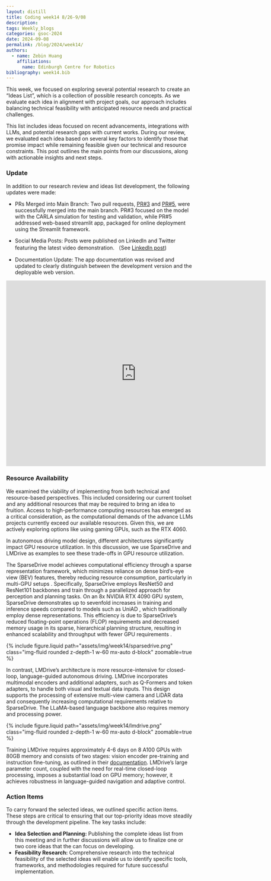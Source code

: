 ```yaml
---
layout: distill
title: Coding week14 8/26-9/08
description:
tags: Weekly_blogs
categories: gsoc-2024
date: 2024-09-08
permalink: /blog/2024/week14/
authors:
  - name: Zebin Huang
    affiliations:
      name: Edinburgh Centre for Robotics
bibliography: week14.bib
---
```


This week, we focused on exploring several potential research to create an “Ideas List”, which is a collection of possible research concepts. As we evaluate each idea in alignment with project goals, our approach includes balancing technical feasibility with anticipated resource needs and practical challenges.

This list includes ideas focused on recent advancements, integrations with LLMs, and potential research gaps with current works. During our review, we evaluated each idea based on several key factors to identify those that promise impact while remaining feasible given our technical and resource constraints. This post outlines the main points from our discussions, along with actionable insights and next steps.

### Update
In addition to our research review and ideas list development, the following updates were made:

- PRs Merged into Main Branch: Two pull requests, [PR#3](https://github.com/TheRoboticsClub/gsoc2024-ZebinHuang/commit/39659853cd7e4aab5a2303b6faa62d9b62cbe4ff) and [PR#5](https://github.com/TheRoboticsClub/gsoc2024-ZebinHuang/commit/53bf78de6a39754cbae95d118385162c82aa3d54), were successfully merged into the main branch. PR#3 focused on the model with the CARLA simulation for testing and validation, while PR#5 addressed web-based streamlit app, packaged for online deployment using the Streamlit framework.

- Social Media Posts: Posts were published on LinkedIn and Twitter featuring the latest video demonstration. （See [LinkedIn post](https://www.linkedin.com/feed/update/urn:li:activity:7240524535718952960))

- Documentation Update: The app documentation was revised and updated to clearly distinguish between the development version and the deployable web version.

<iframe width="700" height="500" src="https://www.youtube.com/embed/8RdJSK0M_uc" title="GSoC24 Midterm Demo" frameborder="0" allow="accelerometer; autoplay; clipboard-write; encrypted-media; gyroscope; picture-in-picture; web-share" referrerpolicy="strict-origin-when-cross-origin" allowfullscreen></iframe>

### Resource Availability
We examined the viability of implementing from both technical and resource-based perspectives. This included considering our current toolset and any additional resources that may be required to bring an idea to fruition. Access to high-performance computing resources has emerged as a critical consideration, as the computational demands of the advance LLMs projects currently exceed our available resources. Given this, we are actively exploring options like using gaming GPUs, such as the RTX 4060.

In autonomous driving model design, different architectures significantly impact GPU resource utilization. In this discussion, we use SparseDrive and LMDrive as examples to see these trade-offs in GPU resource utilization.

The SparseDrive model achieves computational efficiency through a sparse representation framework, which minimizes reliance on dense bird’s-eye view (BEV) features, thereby reducing resource consumption, particularly in multi-GPU setups <d-cite key="sun2024sparsedrive"></d-cite>. Specifically, SparseDrive employs ResNet50 and ResNet101 backbones and train through a parallelized approach for perception and planning tasks. On an 8x NVIDIA RTX 4090 GPU system, SparseDrive demonstrates up to sevenfold increases in training and inference speeds compared to models such as UniAD <d-cite key="hu2023planning"></d-cite>, which traditionally employ dense representations. This efficiency is due to SparseDrive’s reduced floating-point operations (FLOP) requirements and decreased memory usage in its sparse, hierarchical planning structure, resulting in enhanced scalability and throughput with fewer GPU requirements <d-cite key="sun2024sparsedrive"></d-cite>.

{% include figure.liquid path="assets/img/week14/sparsedrive.png" class="img-fluid rounded z-depth-1 w-60 mx-auto d-block" zoomable=true %}

In contrast, LMDrive’s <d-cite key="shao2024lmdrive"></d-cite> architecture is more resource-intensive for closed-loop, language-guided autonomous driving. LMDrive incorporates multimodal encoders and additional adapters, such as Q-Formers and token adapters, to handle both visual and textual data inputs. This design supports the processing of extensive multi-view camera and LiDAR data and consequently increasing computational requirements relative to SparseDrive. The LLaMA-based language backbone also requires memory and processing power.

{% include figure.liquid path="assets/img/week14/lmdrive.png" class="img-fluid rounded z-depth-1 w-60 mx-auto d-block" zoomable=true %}

Training LMDrive requires approximately 4-6 days on 8 A100 GPUs with 80GB memory and consists of two stages: vision encoder pre-training and instruction fine-tuning, as outlined in their [documentation](https://github.com/opendilab/LMDrive/blob/main/README.md#training). LMDrive’s large parameter count, coupled with the need for real-time closed-loop processing, imposes a substantial load on GPU memory; however, it achieves robustness in language-guided navigation and adaptive control.

### Action Items

To carry forward the selected ideas, we outlined specific action items. These steps are critical to ensuring that our top-priority ideas move steadily through the development pipeline. The key tasks include:

- **Idea Selection and Planning:** Publishing the complete ideas list from this meeting and in further discussions will allow us to finalize one or two core ideas that the can focus on developing.
- **Feasibility Research:** Comprehensive research into the technical feasibility of the selected ideas will enable us to identify specific tools, frameworks, and methodologies required for future successful implementation.
